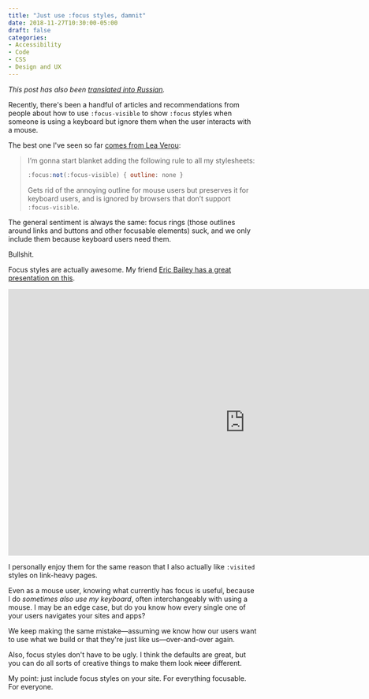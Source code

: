 ```yaml
---
title: "Just use :focus styles, damnit"
date: 2018-11-27T10:30:00-05:00
draft: false
categories:
- Accessibility
- Code
- CSS
- Design and UX
---
```


*This post has also been [translated into Russian](https://medium.com/web-standards/just-use-focus-799c577a8479).*

Recently, there's been a handful of articles and recommendations from people about how to use `:focus-visible` to show `:focus` styles when someone is using a keyboard but ignore them when the user interacts with a mouse.

The best one I've seen so far [comes from Lea Verou](https://twitter.com/LeaVerou/status/1045768279753666562):

> I’m gonna start blanket adding the following rule to all my stylesheets:
>
> ```js
> :focus:not(:focus-visible) { outline: none }
> ```
>
> Gets rid of the annoying outline for mouse users but preserves it for keyboard users, and is ignored by browsers that don’t support `:focus-visible`.

The general sentiment is always the same: focus rings (those outlines around links and buttons and other focusable elements) suck, and we only include them because keyboard users need them.

Bullshit.

Focus styles are actually awesome. My friend [Eric Bailey has a great presentation on this](https://noti.st/ericwbailey/TcMJFP/slides).

<div class="fluid-vids"><iframe src="https://noti.st/ericwbailey/TcMJFP/embed" frameborder="0" width="960" height="540" allowfullscreen></iframe></div>

I personally enjoy them for the same reason that I also actually like `:visited` styles on link-heavy pages.

Even as a mouse user, knowing what currently has focus is useful, because I do *sometimes also use my keyboard*, often interchangeably with using a mouse. I may be an edge case, but do you know how every single one of your users navigates your sites and apps?

We keep making the same mistake&mdash;assuming we know how our users want to use what we build or that they're just like us&mdash;over-and-over again.

Also, focus styles don't have to be ugly. I think the defaults are great, but you can do all sorts of creative things to make them look ~~nicer~~ different.

My point: just include focus styles on your site. For everything focusable. For everyone.